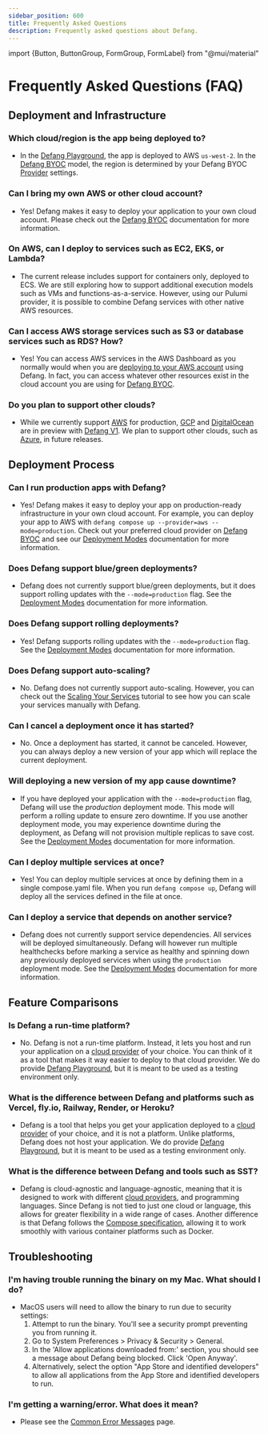 ```yaml
---
sidebar_position: 600
title: Frequently Asked Questions
description: Frequently asked questions about Defang.
---
```

import {Button, ButtonGroup, FormGroup, FormLabel} from "@mui/material"

# Frequently Asked Questions (FAQ)

## Deployment and Infrastructure

### Which cloud/region is the app being deployed to?

- In the [Defang Playground](/docs/concepts/defang-playground), the app is deployed to AWS `us-west-2`. In the [Defang BYOC](/docs/concepts/defang-byoc) model, the region is determined by your Defang BYOC [Provider](/docs/providers) settings.

### Can I bring my own AWS or other cloud account?

- Yes! Defang makes it easy to deploy your application to your own cloud account. Please check out the [Defang BYOC](/docs/concepts/defang-byoc) documentation for more information.

### On AWS, can I deploy to services such as EC2, EKS, or Lambda?

- The current release includes support for containers only, deployed to ECS. We are still exploring how to support additional execution models such as VMs and functions-as-a-service. However, using our Pulumi provider, it is possible to combine Defang services with other native AWS resources.

### Can I access AWS storage services such as S3 or database services such as RDS? How?

- Yes! You can access AWS services in the AWS Dashboard as you normally would when you are [deploying to your AWS account](/docs/providers/aws) using Defang. In fact, you can access whatever other resources exist in the cloud account you are using for [Defang BYOC](/docs/concepts/defang-byoc).

### Do you plan to support other clouds?

- While we currently support [AWS](/docs/providers/aws) for production, [GCP](/docs/providers/gcp) and [DigitalOcean](/docs/providers/digitalocean) are in preview with [Defang V1](https://defang.io/blog/post/defang-v1-launch-week-is-here/). We plan to support other clouds, such as [Azure](/docs/providers/azure), in future releases.

## Deployment Process

### Can I run production apps with Defang?

- Yes! Defang makes it easy to deploy your app on production-ready infrastructure in your own cloud account. For example, you can deploy your app to AWS with `defang compose up --provider=aws --mode=production`. Check out your preferred cloud provider on [Defang BYOC](/docs/concepts/defang-byoc) and see our [Deployment Modes](/docs/concepts/deployment-modes) documentation for more information.

### Does Defang support blue/green deployments?

- Defang does not currently support blue/green deployments, but it does support rolling updates with the `--mode=production` flag. See the [Deployment Modes](/docs/concepts/deployment-modes) documentation for more information.

### Does Defang support rolling deployments?

- Yes! Defang supports rolling updates with the `--mode=production` flag. See the [Deployment Modes](/docs/concepts/deployment-modes) documentation for more information.

### Does Defang support auto-scaling?

- No. Defang does not currently support auto-scaling. However, you can check out the [Scaling Your Services](/docs/tutorials/scaling-your-services) tutorial to see how you can scale your services manually with Defang.

### Can I cancel a deployment once it has started?

- No. Once a deployment has started, it cannot be canceled. However, you can always deploy a new version of your app which will replace the current deployment.

### Will deploying a new version of my app cause downtime?

- If you have deployed your application with the `--mode=production` flag, Defang will use the _production_ deployment mode. This mode will perform a rolling update to ensure zero downtime. If you use another deployment mode, you may experience downtime during the deployment, as Defang will not provision multiple replicas to save cost. See the [Deployment Modes](/docs/concepts/deployment-modes) documentation for more information.

### Can I deploy multiple services at once?

- Yes! You can deploy multiple services at once by defining them in a single compose.yaml file. When you run `defang compose up`, Defang will deploy all the services defined in the file at once.

### Can I deploy a service that depends on another service?

- Defang does not currently support service dependencies. All services will be deployed simultaneously. Defang will however run multiple healthchecks before marking a service as healthy and spinning down any previously deployed services when using the `production` deployment mode. See the [Deployment Modes](/docs/concepts/deployment-modes) documentation for more information.

## Feature Comparisons

### Is Defang a run-time platform?
- No. Defang is not a run-time platform. Instead, it lets you host and run your application on a [cloud provider](/docs/providers) of your choice. You can think of it as a tool that makes it way easier to deploy to that cloud provider. We do provide [Defang Playground](/docs/concepts/defang-playground), but it is meant to be used as a testing environment only.

### What is the difference between Defang and platforms such as Vercel, fly.io, Railway, Render, or Heroku?
- Defang is a tool that helps you get your application deployed to a [cloud provider](/docs/providers) of your choice, and it is not a platform. Unlike platforms, Defang does not host your application. We do provide [Defang Playground](/docs/concepts/defang-playground), but it is meant to be used as a testing environment only.

### What is the difference between Defang and tools such as SST?
- Defang is cloud-agnostic and language-agnostic, meaning that it is designed to work with different [cloud providers](/docs/providers), and programming languages. Since Defang is not tied to just one cloud or language, this allows for greater flexibility in a wide range of cases. Another difference is that Defang follows the [Compose specification](https://docs.docker.com/compose/compose-file/), allowing it to work smoothly with various container platforms such as Docker.

## Troubleshooting

### I'm having trouble running the binary on my Mac. What should I do?

- MacOS users will need to allow the binary to run due to security settings:
    1. Attempt to run the binary. You'll see a security prompt preventing you from running it.
    2. Go to System Preferences > Privacy & Security > General.
    3. In the 'Allow applications downloaded from:' section, you should see a message about Defang being blocked. Click 'Open Anyway'.
    4. Alternatively, select the option "App Store and identified developers" to allow all applications from the App Store and identified developers to run.

### I'm getting a warning/error. What does it mean?

- Please see the [Common Error Messages](/docs/faq/warnings-errors) page.
